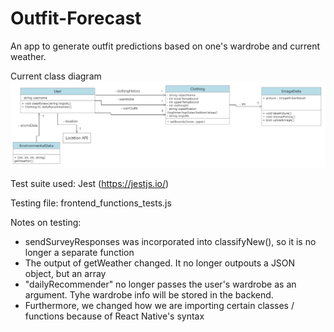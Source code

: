 # Outfit-Forecast

An app to generate outfit predictions based on one's wardrobe and current weather.

Current class diagram
![Class Diagram](class-diagrams/updatedClassDiagram4.png)

Test suite used: Jest (https://jestjs.io/)

Testing file: frontend_functions_tests.js


Notes on testing:

 - sendSurveyResponses was incorporated into classifyNew(), so it is no longer a separate function
 - The output of getWeather changed. It no longer outpouts a JSON object, but an array
 - "dailyRecommender" no longer passes the user's wardrobe as an argument. Tyhe wardrobe info will be stored in the backend.
 - Furthermore, we changed how we are importing certain classes / functions because of React Native's syntax 
